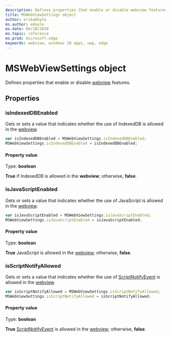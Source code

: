 ```yaml
---
description: Defines properties that enable or disable webview features
title: MSWebViewSettings object
author: erikadoyle
ms.author: edoyle
ms.date: 04/10/2018
ms.topic: reference
ms.prod: microsoft-edge
keywords: webview, windows 10 apps, uwp, edge
---
```


# MSWebViewSettings object

Defines properties that enable or disable [webview](../webview.md) features.

## Properties

### isIndexedDBEnabled

Gets or sets a value that indicates whether the use of IndexedDB is allowed in the [webview](../webview.md).

```js
var isIndexedDBEnabled = MSWebViewSettings.isIndexedDBEnabled;
MSWebViewSettings.isIndexedDBEnabled = isIndexedDBEnabled;
```

#### Property value
Type: **boolean**

**True** if IndexedDB is allowed in the **webview**; otherwise, **false**. 

### isJavaScriptEnabled

Gets or sets a value that indicates whether the use of JavaScript is allowed in the [webview](../webview.md).

```js
var isJavaScriptEnabled = MSWebViewSettings.isJavaScriptEnabled;
MSWebViewSettings.isJavaScriptEnabled = isJavaScriptEnabled;
```

#### Property value
Type: **boolean**

**True** JavaScript is allowed in the [webview](../webview.md); otherwise, **false**. 

### isScriptNotifyAllowed

Gets or sets a value that indicates whether the use of [ScriptNotifyEvent](ScriptNotifyEvent.md) is allowed in the [webview](../webview.md).

```js
var isScriptNotifyAllowed = MSWebViewSettings.isScriptNotifyAllowed;
MSWebViewSettings.isScriptNotifyAllowed = isScriptNotifyAllowed;
```

#### Property value
Type: **boolean**

**True** [ScriptNotifyEvent](ScriptNotifyEvent.md) is allowed in the [webview](../webview.md); otherwise, **false**. 
